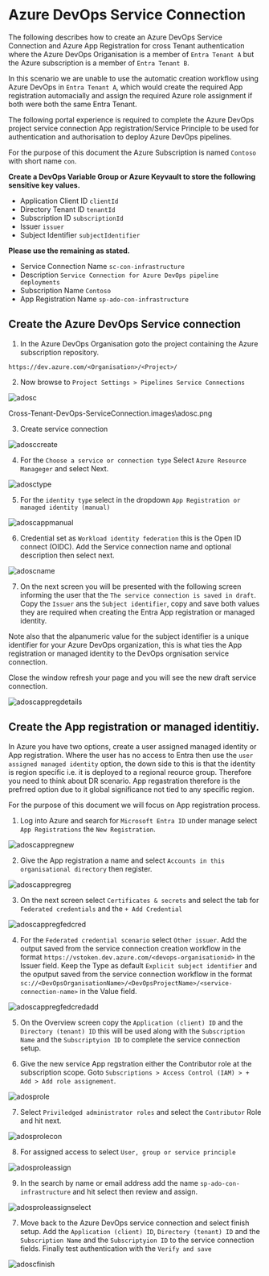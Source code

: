 # Azure DevOps Service Connection

The following describes how to create an Azure DevOps Service Connection and Azure App Registration for cross Tenant authentication where the Azure DevOps Origanisation is a member of `Entra Tenant A` but the Azure subscription is a member of `Entra Tenant B`.

In this scenario we are unable to use the automatic creation workflow using Azure DevOps in `Entra Tenant A`, which would create the required App registration automacially and assign the required Azure role assignment if both were both the same Entra Tenant.

The following portal experience is required to complete the Azure DevOps project service connection App registration/Service Principle to be used for authentication and authorisation to deploy Azure DevOps pipelines.

For the purpose of this document the Azure Subscription is named `Contoso` with short name `con`.

**Create a DevOps Variable Group or Azure Keyvault to store the following sensitive key values.**

- Application Client ID `clientId`
- Directory Tenant ID `tenantId`
- Subscription ID `subscriptionId`
- Issuer `issuer`
- Subject Identifier `subjectIdentifier`

**Please use the remaining as stated.**

- Service Connection Name `sc-con-infrastructure`
- Description `Service Connection for Azure DevOps pipeline deployments`
- Subscription Name `Contoso`
- App Registration Name `sp-ado-con-infrastructure`

## Create the Azure DevOps Service connection

01. In the Azure DevOps Organisation goto the project containing the Azure subscription repository.

`https://dev.azure.com/<Organisation>/<Project>/`

02. Now browse to `Project Settings > Pipelines Service Connections`

![adosc](.images/adosc.png)

Cross-Tenant-DevOps-ServiceConnection\.images\adosc.png

03. Create service connection

![adosccreate](.images/adosccreate.png)

04. For the `Choose a service or connection type` Select `Azure Resource Manageger` and select Next.

![adosctype](.images/adosctype.png)

05. For the `identity type` select in the dropdown `App Registration or managed identity (manual)`

![adoscappmanual](.images/adoscappmanual.png)

06. Credential set as `Workload identity federation` this is the Open ID connect (OIDC). Add the Service connection name and optional description then select next.

![adoscname](.images/adoscname.png)

07. On the next screen you will be presented with the following screen informing the user that the `The service connection is saved in draft`. Copy the `Issuer` ans the `Subject identifier`, copy and save both values they are required when creating the Entra App registration or managed identity. 

Note also that the alpanumeric value for the subject identifier is a unique identifier for your Azure DevOps organization, this is what ties the App registration or managed identity to the DevOps orgnisation service connection.

Close the window refresh your page and you will see the new draft service connection.

![adoscappregdetails](.images/adoscappregdetails.png)

## Create the App registration or managed identitiy.

In Azure you have two options, create a user assigned managed identity or App registration. Where the user has no access to Entra then use the `user assigned managed identity` option, the down side to this is that the identity is region specific i.e. it is deployed to a regional reource group. Therefore you need to think about DR scenario. App regastration therefore is the prefrred option due to it global significance not tied to any specific region.

For the purpose of this document we will focus on App registration process.

01. Log into Azure and search for `Microsoft Entra ID` under manage select `App Registrations` the `New Registration`.

![adoscappregnew](.images/adoscappregnew.png)

02. Give the App registration a name and select `Accounts in this organisational directory` then register.

![adoscappregreg](.images/adoscappregreg.png)

03. On the next screen select `Certificates & secrets` and select the tab for `Federated credentials` and the `+ Add Credential`

![adoscappregfedcred](.images/adoscappregfedcred.png)

04. For the `Federated credential scenario` select `Other issuer`. Add the output saved from the service connection creation workflow in the format `https://vstoken.dev.azure.com/<devops-organisationid>` in the Issuer field. Keep the Type as default `Explicit subject identifier` and the oputput saved from the service connection workflow in the format `sc://<DevOpsOrganisationName>/<DevOpsProjectName>/<service-connection-name>` in the Value field.

![adoscappregfedcredadd](.images/adoscappregfedcredadd.png)

05. On the Overview screen copy the `Application (client) ID` and the `Directory (tenant) ID` this will be used along with the `Subscription Name` and the `Subscriptyion ID` to complete the service connection setup.

06. Give the new service App regstration either the Contributor role at the subscription scope. Goto `Subscriptions > Access Control (IAM) > + Add > Add role assignement`.

![adosprole](.images/adosprole.png)

07. Select `Priviledged administrator roles` and select the `Contributor` Role and hit next.

![adosprolecon](.images/adosprolecon.png)

08. For assigned access to select `User, group or service principle`

![adosproleassign](.images/adosproleassign.png)

09. In the search by name or email address add the name `sp-ado-con-infrastructure` and hit select then review and assign.

![adosproleassignselect](.images/adosproleassignselect.png)

07. Move back to the Azure DevOps service connection and select finish setup. Add the `Application (client) ID`, `Directory (tenant) ID` and the `Subscription Name` and the `Subscriptyion ID` to the service connection fields. Finally test authentication with the `Verify and save`

![adoscfinish](.images/adoscfinish.png)